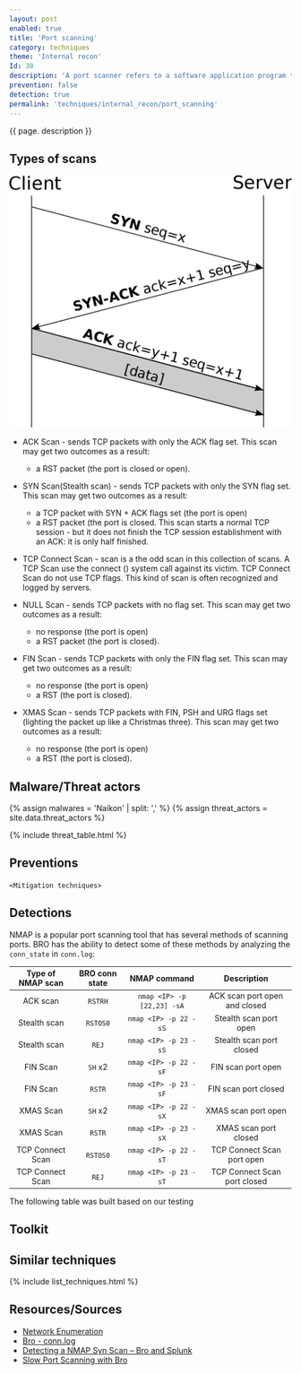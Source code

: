 ```yaml
---
layout: post
enabled: true
title: 'Port scanning'
category: techniques
theme: 'Internal recon'
Id: 38
description: 'A port scanner refers to a software application program that scans a server for open ports. It enables auditors and network administrators to examine network security while attackers and hackers use it to identify open ports for exploiting and/or running malicious services on a host computer or server.'
prevention: false
detection: true
permalink: 'techniques/internal_recon/port_scanning'
---
```

{{ page. description }}

## Types of scans

![TCP handshake](/assets/images/tcp-handshake.png)

* ACK Scan - sends TCP packets with only the ACK flag set. This scan may get two outcomes as a result:
  * a RST packet (the port is closed or open).

* SYN Scan(Stealth scan) - sends TCP packets with only the SYN flag set. This scan may get two outcomes as a result:
  * a TCP packet with SYN + ACK flags set (the port is open)
  * a RST packet (the port is closed. This scan starts a normal TCP session - but it does not finish the TCP session establishment with an ACK: it is only half finished.

* TCP Connect Scan - scan is a the odd scan in this collection of scans. A TCP Scan use the connect () system call against its victim. TCP Connect Scan do not use TCP flags. This kind of scan is often recognized and logged by servers.

* NULL Scan - sends TCP packets with no flag set. This scan may get two outcomes as a result:
  * no response (the port is open)
  * a RST packet (the port is closed).

* FIN Scan - sends TCP packets with only the FIN flag set. This scan may get two outcomes as a result:
  * no response (the port is open)
  * a RST (the port is closed).

* XMAS Scan - sends TCP packets with FIN, PSH and URG flags set (lighting the packet up like a Christmas three). This
scan may get two outcomes as a result:
  * no response (the port is open)
  * a RST (the port is closed).

## Malware/Threat actors

<!-- Threat actors table -->
{% assign malwares = 'Naikon' | split: ',' %}
{% assign threat_actors = site.data.threat_actors %}

{% include threat_table.html %}

## Preventions

`<Mitigation techniques>`

## Detections

NMAP is a popular port scanning tool that has several methods of scanning ports. BRO has the ability to detect some of these methods by analyzing the `conn_state` in `conn.log`:

| Type of NMAP scan | BRO conn state | NMAP command | Description |
| :--: | :--: | :--: | :--: |
| ACK scan | `RSTRH` | `nmap <IP> -p [22,23] -sA` | ACK scan port open and closed |
| Stealth scan | `RSTOS0` | `nmap <IP> -p 22 -sS` | Stealth scan port open |
| Stealth scan | `REJ` | `nmap <IP> -p 23 -sS` | Stealth scan port closed |
| FIN Scan | `SH` x2 | `nmap <IP> -p 22 -sF` | FIN scan port open |
| FIN Scan | `RSTR` | `nmap <IP> -p 23 -sF` | FIN scan port closed |
| XMAS Scan | `SH` x2 | `nmap <IP> -p 22 -sX` | XMAS scan port open |
| XMAS Scan | `RSTR` | `nmap <IP> -p 23 -sX` | XMAS scan port closed |
| TCP Connect Scan | `RSTOS0` | `nmap <IP> -p 22 -sT` | TCP Connect Scan port open |
| TCP Connect Scan | `REJ` | `nmap <IP> -p 23 -sT` | TCP Connect Scan port closed |
The following table was built based on our testing


## Toolkit

## Similar techniques

{% include list_techniques.html %}


## Resources/Sources

* [Network Enumeration](https://www.techopedia.com/definition/25405/network-enumeration)
* [Bro - conn.log](https://docs.zeek.org/en/stable/scripts/base/protocols/conn/main.bro.html#type-Conn::Info)
* [Detecting a NMAP Syn Scan – Bro and Splunk](https://area1337.com/detecting-nmap-syn-scan-bro-splunk/)
* [Slow Port Scanning with Bro](https://brage.bibsys.no/xmlui/bitstream/handle/11250/144028/RLarsen_2013.pdf?sequence=1)
